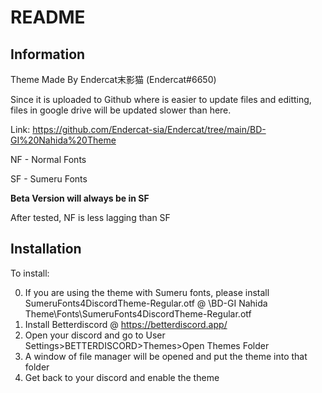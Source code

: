 # README

## Information

Theme Made By Endercat末影猫 (Endercat#6650)
 
Since it is uploaded to Github where is easier to update files and editting, files in google drive will be updated slower than here.

Link: https://github.com/Endercat-sia/Endercat/tree/main/BD-GI%20Nahida%20Theme

NF - Normal Fonts

SF - Sumeru Fonts

**Beta Version will always be in SF**


After tested, NF is less lagging than SF

## Installation
To install:

0. If you are using the theme with Sumeru fonts, please install SumeruFonts4DiscordTheme-Regular.otf @ \BD-GI Nahida Theme\Fonts\SumeruFonts4DiscordTheme-Regular.otf
1. Install Betterdiscord @ https://betterdiscord.app/
2. Open your discord and go to User Settings>BETTERDISCORD>Themes>Open Themes Folder
3. A window of file manager will be opened and put the theme into that folder
4. Get back to your discord and enable the theme
